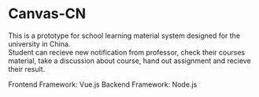 # Canvas-CN

This is a prototype for school learning material system designed for the university in China.<br>
Student can recieve new notification from professor, check their courses material, take a discussion about course, hand out assignment and recieve their result.<br>

Frontend Framework: Vue.js
Backend Framework: Node.js


